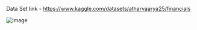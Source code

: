 Data Set link -  https://www.kaggle.com/datasets/atharvaarya25/financials







![image](https://github.com/user-attachments/assets/ba49ce9a-61ad-40bf-b275-236e4c85564f)
